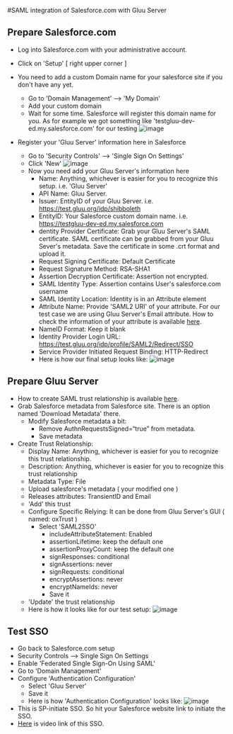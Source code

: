 #SAML integration of Salesforce.com with Gluu Server

## Prepare Salesforce.com


* Log into Salesforce.com with your administrative account. 
* Click on 'Setup' [ right upper corner ] 
* You need to add a custom Domain name for your salesforce site if you don't have any yet. 
  * Go to 'Domain Management' –> 'My Domain' 
  * Add your custom domain 
  * Wait for some time. Salesforce will register this domain name for you. As for example we got something like 'testgluu-dev-ed.my.salesforce.com' for our testing 
  ![image](https://raw.githubusercontent.com/GluuFederation/docs/master/sources/img/salesforce/My_Domain.png) 
  
  
*  Register your 'Gluu Server' information here in Salesforce
   * Go to 'Security Controls' –> 'Single Sign On Settings' 
   * Click 'New' 
  ![image](https://raw.githubusercontent.com/GluuFederation/docs/master/sources/img/salesforce/SSO_Settings.png)
   * Now you need add your Gluu Server's information here
     * Name: Anything, whichever is easier for you to recognize this setup. i.e. 'Gluu Server'
     * API Name: Gluu Server. 
     * Issuer: EntityID of your Gluu Server. i.e. https://test.gluu.org/idp/shibboleth 
     * EntityID: Your Salesforce custom domain name. i.e. https://testgluu-dev-ed.my.salesforce.com
     * dentity Provider Certificate: Grab your Gluu Server's SAML certificate. SAML certificate can be grabbed from your Gluu Sever's metadata. Save the certificate in some .crt format and upload it. 
     * Request Signing Certificate: Default Certificate
     * Request Signature Method: RSA-SHA1
     * Assertion Decryption Certificate: Assertion not encrypted. 
     * SAML Identity Type: Assertion contains User's salesforce.com username
     * SAML Identity Location: Identity is in an Attribute element
     * Attribute Name: Provide 'SAML2 URI' of your attribute. For our test case we are using Gluu Server's Email attribute. How to check the information of your attribute is available [here](http://www.gluu.org/docs/admin-guide/configuration/#attributes).
     * NameID Format: Keep it blank
     * Identity Provider Login URL: https://test.gluu.org/idp/profile/SAML2/Redirect/SSO
     * Service Provider Initiated Request Binding: HTTP-Redirect
     * Here is how our final setup looks like: 
     ![image](https://raw.githubusercontent.com/GluuFederation/docs/master/sources/img/salesforce/Final_setup.png)
     
     
## Prepare Gluu Server

* How to create SAML trust relationship is available [here](http://www.gluu.org/docs/admin-guide/saml/outbound-saml/#saml-trust-relationship). 
* Grab Salesforce metadata from Salesforce site. There is an option named 'Download Metadata' there. 
  * Modify Salesforce metadata a bit: 
    * Remove AuthnRequestsSigned=“true” from metadata. 
    * Save metadata
* Create Trust Relationship: 
  * Display Name: Anything, whichever is easier for you to recognize this trust relationship. 
  * Description: Anything, whichever is easier for you to recognize this trust relationship
  * Metadata Type: File 
  * Upload salesforce's metadata ( your modified one )
  * Releases attributes: TransientID and Email
  * 'Add' this trust
  * Configure Specific Relying: It can be done from Gluu Server's GUI ( named: oxTrust )
    * Select 'SAML2SSO'
        * includeAttributeStatement: Enabled
        * assertionLifetime: keep the default one
        * assertionProxyCount: keep the default one
        * signResponses: conditional
        * signAssertions: never
        * signRequests: conditional
        * encryptAssertions: never
        * encryptNameIds: never
        * Save it
  * 'Update' the trust relationship
  * Here is how it looks like for our test setup: 
  ![image](https://raw.githubusercontent.com/GluuFederation/docs/master/sources/img/salesforce/Gluu_Server.png)
  
  
## Test SSO

* Go back to Salesforce.com setup
* Security Controls –> Single Sign On Settings
* Enable 'Federated Single Sign-On Using SAML' 
* Go to 'Domain Management'
* Configure 'Authentication Configuration'
  * Select 'Gluu Server' 
  * Save it
  * Here is how 'Authentication Configuration' looks like: 
![image](https://raw.githubusercontent.com/GluuFederation/docs/master/sources/img/salesforce/Authentication_Configuration.png)
* This is SP-initiate SSO. So hit your Salesforce website link to initiate the SSO. 
* [Here](https://www.youtube.com/watch?v=VehuRJr647E&feature=youtu.be) is video link of this SSO. 





